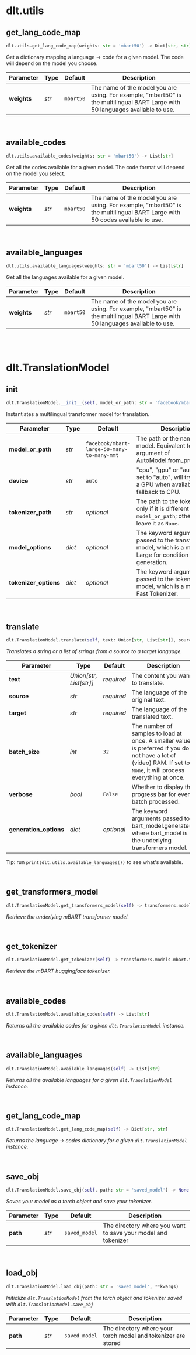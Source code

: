 
# dlt.utils


## get_lang_code_map

```python
dlt.utils.get_lang_code_map(weights: str = 'mbart50') -> Dict[str, str]
```

Get a dictionary mapping a language -> code for a given model. The code will depend on the model you choose.

| Parameter | Type | Default | Description |
|-|-|-|-|
| **weights** | *str* | `mbart50` | The name of the model you are using. For example, "mbart50" is the multilingual BART Large with 50 languages available to use.

<br>


## available_codes

```python
dlt.utils.available_codes(weights: str = 'mbart50') -> List[str]
```

Get all the codes available for a given model. The code format will depend on the model you select.

| Parameter | Type | Default | Description |
|-|-|-|-|
| **weights** | *str* | `mbart50` | The name of the model you are using. For example, "mbart50" is the multilingual BART Large with 50 codes available to use.

<br>


## available_languages

```python
dlt.utils.available_languages(weights: str = 'mbart50') -> List[str]
```

Get all the languages available for a given model.

| Parameter | Type | Default | Description |
|-|-|-|-|
| **weights** | *str* | `mbart50` | The name of the model you are using. For example, "mbart50" is the multilingual BART Large with 50 languages available to use.

<br>



<br>


# dlt.TranslationModel


## __init__

```python
dlt.TranslationModel.__init__(self, model_or_path: str = 'facebook/mbart-large-50-many-to-many-mmt', tokenizer_path: str = None, device: str = 'auto', model_options: dict = None, tokenizer_options: dict = None)
```

Instantiates a multilingual transformer model for translation.

| Parameter | Type | Default | Description |
|-|-|-|-|
| **model_or_path** | *str* | `facebook/mbart-large-50-many-to-many-mmt` | The path or the name of the model. Equivalent to the first argument of AutoModel.from_pretrained().
| **device** | *str* | `auto` | "cpu", "gpu" or "auto". If it's set to "auto", will try to select a GPU when available or else fallback to CPU.
| **tokenizer_path** | *str* | *optional* | The path to the tokenizer, only if it is different from `model_or_path`; otherwise, leave it as `None`.
| **model_options** | *dict* | *optional* | The keyword arguments passed to the transformer model, which is a mBART-Large for condition generation.
| **tokenizer_options** | *dict* | *optional* | The keyword arguments passed to the tokenizer model, which is a mBART-50 Fast Tokenizer.

<br>


## translate

```python
dlt.TranslationModel.translate(self, text: Union[str, List[str]], source: str, target: str, batch_size: int = 32, verbose: bool = False, generation_options: dict = None) -> Union[str, List[str]]
```

*Translates a string or a list of strings from a source to a target language.*

| Parameter | Type | Default | Description |
|-|-|-|-|
| **text** | *Union[str, List[str]]* | *required* | The content you want to translate.
| **source** | *str* | *required* | The language of the original text.
| **target** | *str* | *required* | The language of the translated text.
| **batch_size** | *int* | `32` | The number of samples to load at once. A smaller value is preferred if you do not have a lot of (video) RAM. If set to `None`, it will process everything at once.
| **verbose** | *bool* | `False` | Whether to display the progress bar for every batch processed.
| **generation_options** | *dict* | *optional* | The keyword arguments passed to bart_model.generate(), where bart_model is the underlying transformers model.

Tip: run `print(dlt.utils.available_languages())` to see what's available.

<br>


## get_transformers_model

```python
dlt.TranslationModel.get_transformers_model(self) -> transformers.models.mbart.modeling_mbart.MBartForConditionalGeneration
```

*Retrieve the underlying mBART transformer model.*

<br>


## get_tokenizer

```python
dlt.TranslationModel.get_tokenizer(self) -> transformers.models.mbart.tokenization_mbart50_fast.MBart50TokenizerFast
```

*Retrieve the mBART huggingface tokenizer.*

<br>


## available_codes

```python
dlt.TranslationModel.available_codes(self) -> List[str]
```

*Returns all the available codes for a given `dlt.TranslationModel`
instance.*

<br>


## available_languages

```python
dlt.TranslationModel.available_languages(self) -> List[str]
```

*Returns all the available languages for a given `dlt.TranslationModel`
instance.*

<br>


## get_lang_code_map

```python
dlt.TranslationModel.get_lang_code_map(self) -> Dict[str, str]
```

*Returns the language -> codes dictionary for a given `dlt.TranslationModel`
instance.*

<br>


## save_obj

```python
dlt.TranslationModel.save_obj(self, path: str = 'saved_model') -> None
```

*Saves your model as a torch object and save your tokenizer.*

| Parameter | Type | Default | Description |
|-|-|-|-|
| **path** | *str* | `saved_model` | The directory where you want to save your model and tokenizer

<br>


## load_obj

```python
dlt.TranslationModel.load_obj(path: str = 'saved_model', **kwargs)
```

*Initialize `dlt.TranslationModel` from the torch object and tokenizer
saved with `dlt.TranslationModel.save_obj`*

| Parameter | Type | Default | Description |
|-|-|-|-|
| **path** | *str* | `saved_model` | The directory where your torch model and tokenizer are stored

<br>



<br>

